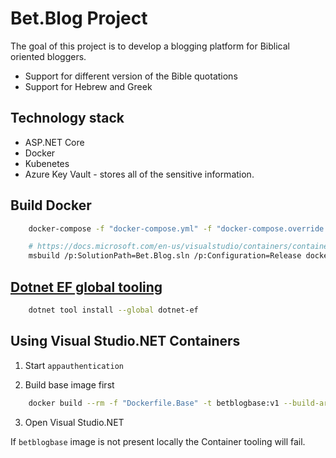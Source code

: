 # Bet.Blog Project

The goal of this project is to develop a blogging platform for Biblical oriented bloggers.

- Support for different version of the Bible quotations
- Support for Hebrew and Greek

## Technology stack

- ASP.NET Core
- Docker
- Kubenetes
- Azure Key Vault - stores all of the sensitive information.

## Build Docker

```bash
    docker-compose -f "docker-compose.yml" -f "docker-compose.override.yml"  up -d --build

    # https://docs.microsoft.com/en-us/visualstudio/containers/container-build?view=vs-2019#msbuild
    msbuild /p:SolutionPath=Bet.Blog.sln /p:Configuration=Release docker-compose.dcproj
```

## [Dotnet EF global tooling](https://docs.microsoft.com/en-us/ef/core/miscellaneous/cli/dotnet)

```bash
    dotnet tool install --global dotnet-ef
```


## Using Visual Studio.NET Containers

1. Start `appauthentication`

2. Build base image first

```bash
    docker build --rm -f "Dockerfile.Base" -t betblogbase:v1 --build-arg NUGET_RESTORE="-v=q" .
```

3. Open Visual Studio.NET

If `betblogbase` image is not present locally the Container tooling will fail.

